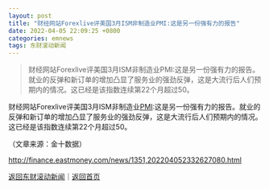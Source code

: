 ```yaml
---
layout: post
title: "财经网站Forexlive评美国3月ISM非制造业PMI:这是另一份强有力的报告"
date: 2022-04-05 22:09:25 +0800
categories: emnews
tags: 东财滚动新闻
---
```

> 财经网站Forexlive评美国3月ISM非制造业PMI:这是另一份强有力的报告。就业的反弹和新订单的增加凸显了服务业的强劲反弹，这是大流行后人们预期内的情况。这已经是该指数连续第22个月超过50。

<p>财经网站Forexlive评美国3月ISM非制造业<span id="Info.340"><a href="http://data.eastmoney.com/cjsj/pmi.html" class="infokey">PMI</a></span>:这是另一份强有力的报告。就业的反弹和新订单的增加凸显了服务业的强劲反弹，这是大流行后人们预期内的情况。这已经是该指数连续第22个月超过50。</p><p class="em_media">（文章来源：金十数据）</p>

<http://finance.eastmoney.com/news/1351,202204052332627080.html>

[返回东财滚动新闻](//finews.withounder.com/emnews/)｜[返回首页](//finews.withounder.com/)